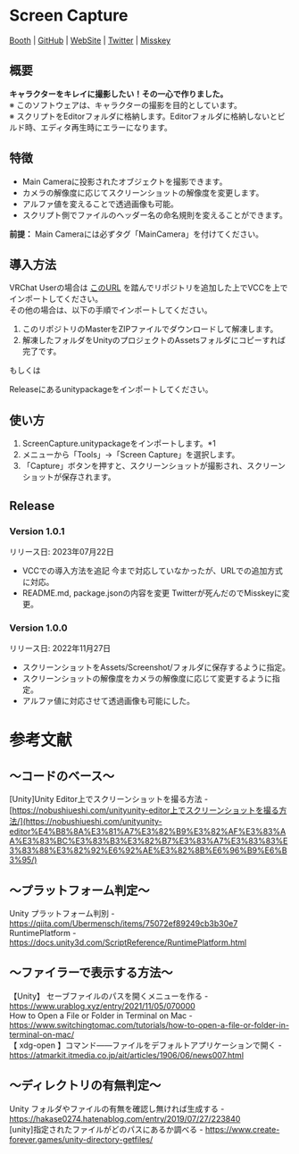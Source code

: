 # Screen Capture
[Booth](https://lesspeer-waya.booth.pm/items/4349439) | [GitHub](https://github.com/waya0125/ScreenCapture) | [WebSite](https://waya0125.com/vcc/ScreenCapture) | [Twitter](https://twitter.com/wayamoti2015) | [Misskey](https://misskey.waya0125.com/@waya)

## 概要

**キャラクターをキレイに撮影したい！その一心で作りました。**  
※ このソフトウェアは、キャラクターの撮影を目的としています。  
※ スクリプトをEditorフォルダに格納します。Editorフォルダに格納しないとビルド時、エディタ再生時にエラーになります。  

## 特徴

- Main Cameraに投影されたオブジェクトを撮影できます。
- カメラの解像度に応じてスクリーンショットの解像度を変更します。
- アルファ値を変えることで透過画像も可能。
- スクリプト側でファイルのヘッダー名の命名規則を変えることができます。

**前提：** Main Cameraには必ずタグ「MainCamera」を付けてください。

## 導入方法

VRChat Userの場合は [このURL](vcc://vpm/addRepo?url=https://waya0125.com/vpm) を踏んでリポジトリを追加した上でVCCを上でインポートしてください。  
その他の場合は、以下の手順でインポートしてください。

1. このリポジトリのMasterをZIPファイルでダウンロードして解凍します。
2. 解凍したフォルダをUnityのプロジェクトのAssetsフォルダにコピーすれば完了です。

もしくは

Releaseにあるunitypackageをインポートしてください。

## 使い方

1. ScreenCapture.unitypackageをインポートします。*1
2. メニューから「Tools」→「Screen Capture」を選択します。
3. 「Capture」ボタンを押すと、スクリーンショットが撮影され、スクリーンショットが保存されます。

## Release

### Version 1.0.1

リリース日: 2023年07月22日

- VCCでの導入方法を追記
今まで対応していなかったが、URLでの追加方式に対応。
- README.md, package.jsonの内容を変更
Twitterが死んだのでMisskeyに変更。

### Version 1.0.0

リリース日: 2022年11月27日

- スクリーンショットをAssets/Screenshot/フォルダに保存するように指定。
- スクリーンショットの解像度をカメラの解像度に応じて変更するように指定。
- アルファ値に対応させて透過画像も可能にした。

# 参考文献
## ～コードのベース～
[Unity]Unity Editor上でスクリーンショットを撮る方法 - [https://nobushiueshi.com/unityunity-editor上でスクリーンショットを撮る方法/](https://nobushiueshi.com/unityunity-editor%E4%B8%8A%E3%81%A7%E3%82%B9%E3%82%AF%E3%83%AA%E3%83%BC%E3%83%B3%E3%82%B7%E3%83%A7%E3%83%83%E3%83%88%E3%82%92%E6%92%AE%E3%82%8B%E6%96%B9%E6%B3%95/)  

## ～プラットフォーム判定～
Unity プラットフォーム判別 - https://qiita.com/Ubermensch/items/75072ef89249cb3b30e7  
RuntimePlatform - https://docs.unity3d.com/ScriptReference/RuntimePlatform.html  

## ～ファイラーで表示する方法～
【Unity】 セーブファイルのパスを開くメニューを作る - https://www.urablog.xyz/entry/2021/11/05/070000  
How to Open a File or Folder in Terminal on Mac - https://www.switchingtomac.com/tutorials/how-to-open-a-file-or-folder-in-terminal-on-mac/  
【 xdg-open 】コマンド――ファイルをデフォルトアプリケーションで開く - https://atmarkit.itmedia.co.jp/ait/articles/1906/06/news007.html  

## ～ディレクトリの有無判定～
Unity フォルダやファイルの有無を確認し無ければ生成する - https://hakase0274.hatenablog.com/entry/2019/07/27/223840  
[unity]指定されたファイルがどのパスにあるか調べる - https://www.create-forever.games/unity-directory-getfiles/  